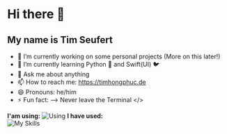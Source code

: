 # Hi there 👋
## My name is Tim Seufert

- 🔭 I’m currently working on some personal projects (More on this later!)
- 🌱 I’m currently learning Python 🐍 and Swift(UI) 🐦
- 💬 Ask me about anything 
- 📫 How to reach me: https://timhongphuc.de
- 😄 Pronouns: he/him
- ⚡ Fun fact: 
-->
   Never leave the Terminal </>

**I'am using:**
![Using](https://skillicons.dev/icons?i=swift,stackoverflow,jetbrains)
**I have used:** <br>
![My Skills](https://skillicons.dev/icons?i=github,figma,postman,vscode,linux,arch,vercel,)
